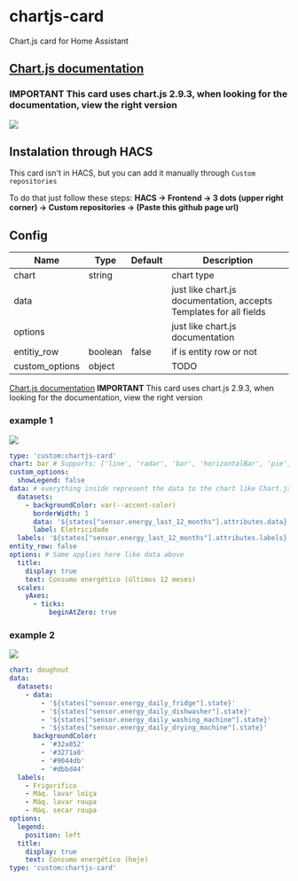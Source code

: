 # chartjs-card
Chart.js card for Home Assistant

## [Chart.js documentation](https://www.chartjs.org/docs/2.9.3/)
### **IMPORTANT** This card uses chart.js 2.9.3, when looking for the documentation, view the right version

![](./card.png)

## Instalation through HACS
This card isn't in HACS, but you can add it manually through `Custom repositories`

To do that just follow these steps: **HACS -> Frontend -> 3 dots (upper right corner) -> Custom repositories -> (Paste this github page url)**

## Config
| Name           | Type     | Default     | Description |
| -------------- | -------- | ----------- |------------ |
| chart          | string   |             | chart type  |
| data           |          |             | just like chart.js documentation, accepts Templates for all fields |
| options        |          |             | just like chart.js documentation |
| entitiy_row    | boolean  | false       | if is entity row or not |
| custom_options | object   |             | TODO |

[Chart.js documentation](https://www.chartjs.org/docs/2.9.3/)
**IMPORTANT** This card uses chart.js 2.9.3, when looking for the documentation, view the right version

### example 1
![](./img/example1.jpg)
```yaml
type: 'custom:chartjs-card'
chart: bar # Supports: ['line', 'radar', 'bar', 'horizontalBar', 'pie', 'doughnut', 'polarArea', 'bubble', 'scatter']
custom_options:
  showLegend: false
data: # everything inside represent the data to the chart like Chart.js docs
  datasets:
    - backgroundColor: var(--accent-color)
      borderWidth: 1
      data: '${states["sensor.energy_last_12_months"].attributes.data}' # ["650", "630", .... ]
      label: Eletricidade
  labels: '${states["sensor.energy_last_12_months"].attributes.labels}' # ["july", "august", .... ]
entity_row: false
options: # Same applies here like data above
  title:
    display: true
    text: Consumo energético (últimos 12 meses)
  scales:
    yAxes:
      - ticks:
          beginAtZero: true
```

### example 2
![](./img/example2.jpg)
```yaml
chart: doughnut
data:
  datasets:
    - data:
        - '${states["sensor.energy_daily_fridge"].state}'
        - '${states["sensor.energy_daily_dishwasher"].state}'
        - '${states["sensor.energy_daily_washing_machine"].state}'
        - '${states["sensor.energy_daily_drying_machine"].state}'
      backgroundColor:
        - '#32a852'
        - '#3271a8'
        - '#9044db'
        - '#dbbd44'
  labels:
    - Frigorifico
    - Máq. lavar loiça
    - Máq. lavar roupa
    - Máq. secar roupa
options:
  legend:
    position: left
  title:
    display: true
    text: Consumo energético (hoje)
type: 'custom:chartjs-card'

```